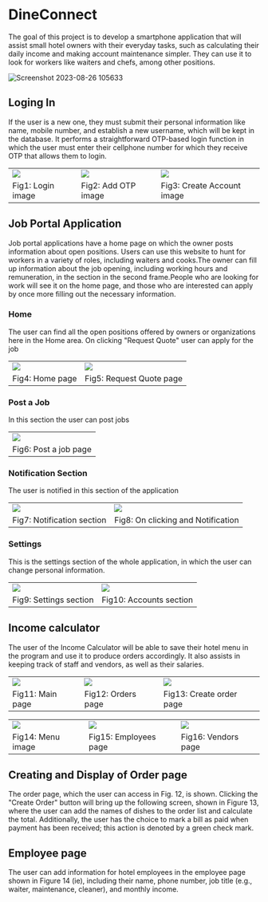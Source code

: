 # DineConnect

The goal of this project is to develop a smartphone application that will assist small hotel owners with their everyday tasks, such as calculating their daily income and making account maintenance simpler. They can use it to look for workers like waiters and chefs, among other positions.

![Screenshot 2023-08-26 105633](https://github.com/TableByte/DineConnect/assets/96981272/3200d954-28bc-489f-a729-3c567b8135f4)


## Loging In

If the user is a new one, they must submit their personal information like name, mobile number, and establish a new username, which will be kept in the database. It performs a straightforward OTP-based login function in which the user must enter their cellphone number for which they receive OTP that allows them to login.

<table>
  <tr>
    <td>
      <img src="images/login1.png">
    </td>
    <td>
      <img src="images/otp.png">
    </td>
    <td>
      <img src="images/CreateAcc.png">
    </td>
  </tr>
  <tr>
    <td>
      Fig1: Login image
    </td>
    <td>
      Fig2: Add OTP image
    </td>
    <td>
      Fig3: Create Account image
    </td>
  </tr>
</table>


## Job Portal Application
Job portal applications have a home page on which the owner posts information about open positions. Users can use this website to hunt for workers in a variety of roles, including waiters and cooks.The owner can fill up information about the job opening, including working hours and remuneration, in the section in the second frame.People who are looking for work will see it on the home page, and those who are interested can apply by once more filling out the necessary information. 

### Home

The user can find all the open positions offered by owners or organizations here in the Home area. On clicking "Request Quote"  user can apply for the job

<table>
  <tr>
    <td>
      <img src="images/Home.png">
    </td>
    <td>
      <img src="images/Apply.png">
    </td>
  </tr>
  <tr>
    <td>
      Fig4: Home page
    </td>
    <td>
      Fig5: Request Quote page
    </td>
  </tr>
</table>

### Post a Job

In this section the user can post jobs 

<table>
  <tr>
    <td>
      <img src="images/Post.png">
    </td>
  </tr>
  <tr>
    <td>
      Fig6: Post a job page
    </td>
  </tr>
</table>

### Notification Section

The user is notified in this section of the application

<table>
  <tr>
    <td>
      <img src="images/Notification.png">
    </td>
    <td>
      <img src="images/Notification2.png">
    </td>
  </tr>
  <tr>
    <td>
      Fig7: Notification section
    </td>
    <td>
      Fig8: On clicking and Notification
    </td>
  </tr>
</table>

### Settings

This is the settings section of the whole application, in which the user can change personal information.

<table>
  <tr>
    <td>
      <img src="images/Settings.png">
    </td>
    <td>
      <img src="images/Accounts.png">
    </td>
  </tr>
  <tr>
    <td>
      Fig9: Settings section
    </td>
    <td>
      Fig10: Accounts section
    </td>
  </tr>
</table>

## Income calculator

The user of the Income Calculator will be able to save their hotel menu in the program and use it to produce orders accordingly. It also assists in keeping track of staff and vendors, as well as their salaries.

<table>
  <tr>
    <td>
      <img src="images/Calculator.png">
    </td>
    <td>
      <img src="images/Orders.png">
    </td>
    <td>
      <img src="images/CreateOrder.png">
    </td>
  </tr>
  <tr>
    <td>
      Fig11: Main page
    </td>
    <td>
      Fig12: Orders page
    </td>
    <td>
      Fig13: Create order page
    </td>
  </tr>
</table>

<table>
  <tr>
    <td>
      <img src="images/Menu.png">
    </td>
    <td>
      <img src="images/Employees.png">
    </td>
    <td>
      <img src="images/Vendors.png">
    </td>
  </tr>
  <tr>
    <td>
      Fig14: Menu image
    </td>
    <td>
      Fig15: Employees page
    </td>
    <td>
      Fig16: Vendors page
    </td>
  </tr>
</table>

## Creating and Display of Order page 

The order page, which the user can access in Fig. 12, is shown. Clicking the "Create Order" button will bring up the following screen, shown in Figure 13, where the user can add the names of dishes to the order list and calculate the total. Additionally, the user has the choice to mark a bill as paid when payment has been received; this action is denoted by a green check mark.

## Employee page

The user can add information for hotel employees in the employee page shown in Figure 14 (ie), including their name, phone number, job title (e.g., waiter, maintenance, cleaner), and monthly income.
